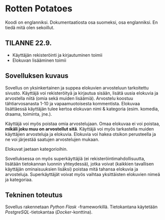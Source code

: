 # Rotten Potatoes

Koodi on englanniksi. Dokumentaatiosta osa suomeksi, osa englanniksi. En tiedä mitä olen sekoillut.

## TILANNE 22.9.

- Käyttäjän rekisteröinti ja kirjautuminen toimii
- Elokuvan lisääminen toimii

## Sovelluksen kuvaus

Sovellus on yksinkertainen ja suppea elokuvien arvosteluun tarkoitettu sivusto. Käyttäjä voi rekisteröityä ja kirjautua sisään, lisätä uusia elokuvia ja arvostella niitä (omia sekä muiden lisäämiä). Arvostelu koostuu tähtiarvosanasta 1-10 ja vapaamuotoisesta kommentista. Elokuvaa lisättäessä käyttäjän tulee kertoa elokuvan nimi & kategoria (esim. komedia, draama, toiminta, jne.).

Käyttäjä voi myös poistaa omia arvostelujaan. Omaa elokuvaa ei voi poistaa, **mikäli joku muu on arvostellut sitä**. Käyttäjä voi myös tarkastella muiden käyttäjien arvosteluja ja elokuvia. Elokuvia voi hakea otsikon perusteella ja ne voi järjestää saatujen arvostelujen mukaan.

Elokuvat jaetaan kategorioihin.

Sovelluksessa on myös superkäyttäjiä (ei rekisteröintimahdollisuutta, lisätään tietokannan luonnin yhteydessä), jotka voivat (kaikkien tavallisen käyttäjän ominaisuuksien lisäksi) poistaa mitä tahansa elokuvia ja arvosteluja. Superkäyttäjät voivat myös vaihtaa yksittäisten elokuvien nimeä ja kategoriaa.

## Tekninen toteutus

Sovellus rakennetaan _Python Flask_ -frameworkillä. Tietokantana käytetään _PostgreSQL_-tietokantaa (_Docker_-konttina).
